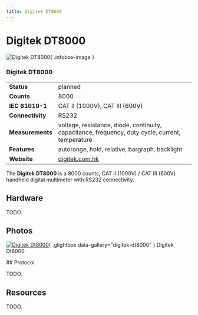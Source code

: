 ```yaml
---
title: Digitek DT8000
---
```


# Digitek DT8000

<div class="infobox" markdown>

![Digitek DT8000](./img/Digitek_dt8000.jpg){ .infobox-image }

### Digitek DT8000

| | |
|---|---|
| **Status** | planned |
| **Counts** | 8000 |
| **IEC 61010-1** | CAT II (1000V), CAT III (600V) |
| **Connectivity** | RS232 |
| **Measurements** | voltage, resistance, diode, continuity, capacitance, frequency, duty cycle, current, temperature |
| **Features** | autorange, hold, relative, bargraph, backlight |
| **Website** | [digitek.com.hk](http://www.digitek.com.hk) |

</div>

The **Digitek DT8000** is a 8000 counts, CAT II (1000V) / CAT III (600V) handheld digital multimeter with RS232 connectivity.

## Hardware

TODO.

## Photos

<div class="photo-grid" markdown>

[![Digitek Dt8000](./img/Digitek_dt8000.jpg)](./img/Digitek_dt8000.png "Digitek Dt8000"){ .glightbox data-gallery="digitek-dt8000" }
<span class="caption">Digitek Dt8000</span>

</div>
## Protocol

TODO.

## Resources

TODO.

